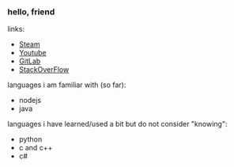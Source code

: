 ### hello, friend

links:
* [Steam](https://steamcommunity.com/id/nickelulz)
* [Youtube](https://www.youtube.com/channel/UCztEQkBZUKZr7d4QEeKzwoA)
* [GitLab](https://gitlab.com/adimeadozen)
* [StackOverFlow](https://stackoverflow.com/users/14091128/nickel)

languages i am familiar with (so far):
* nodejs
* java

languages i have learned/used a bit but do not consider "knowing":
* python
* c and c++
* c#
